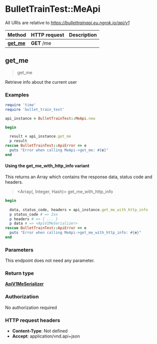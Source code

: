 # BulletTrainTest::MeApi

All URIs are relative to *https://bullettrainapi.eu.ngrok.io/api/v1*

| Method | HTTP request | Description |
| ------ | ------------ | ----------- |
| [**get_me**](MeApi.md#get_me) | **GET** /me |  |


## get_me

> <ApiV1MeSerializer> get_me



Retrieve info about the current user

### Examples

```ruby
require 'time'
require 'bullet_train_test'

api_instance = BulletTrainTest::MeApi.new

begin
  
  result = api_instance.get_me
  p result
rescue BulletTrainTest::ApiError => e
  puts "Error when calling MeApi->get_me: #{e}"
end
```

#### Using the get_me_with_http_info variant

This returns an Array which contains the response data, status code and headers.

> <Array(<ApiV1MeSerializer>, Integer, Hash)> get_me_with_http_info

```ruby
begin
  
  data, status_code, headers = api_instance.get_me_with_http_info
  p status_code # => 2xx
  p headers # => { ... }
  p data # => <ApiV1MeSerializer>
rescue BulletTrainTest::ApiError => e
  puts "Error when calling MeApi->get_me_with_http_info: #{e}"
end
```

### Parameters

This endpoint does not need any parameter.

### Return type

[**ApiV1MeSerializer**](ApiV1MeSerializer.md)

### Authorization

No authorization required

### HTTP request headers

- **Content-Type**: Not defined
- **Accept**: application/vnd.api+json

